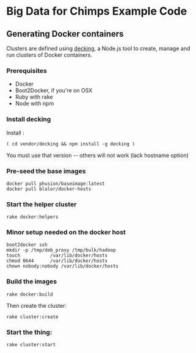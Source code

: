 # Big Data for Chimps Example Code




## Generating Docker containers


Clusters are defined using [decking](http://decking.io), a Node.js tool to create, manage and run clusters of Docker containers.

### Prerequisites

* Docker
* Boot2Docker, if you're on OSX
* Ruby with rake
* Node with npm

### Install decking

Install :

```
( cd vendor/decking && npm install -g decking )
```

You must use that version -- others will not work (lack hostname option)

### Pre-seed the base images

```
docker pull phusion/baseimage:latest
docker pull blalor/docker-hosts
```

### Start the helper cluster

```
rake docker:helpers
```

### Minor setup needed on the docker host

```
boot2docker ssh
mkdir -p /tmp/deb_proxy /tmp/bulk/hadoop
touch		    /var/lib/docker/hosts
chmod 0644	    /var/lib/docker/hosts
chown nobody:nobody /var/lib/docker/hosts
```

### Build the images

```
rake docker:build
```

Then create the cluster:

```
rake cluster:create
```

### Start the thing:

```
rake cluster:start
```

